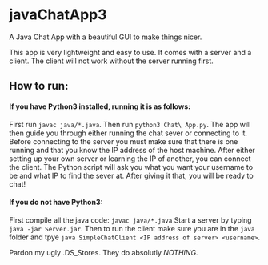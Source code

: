 # javaChatApp3
A Java Chat App with a beautiful GUI to make things nicer.

This app is very lightweight and easy to use. It comes with a server and a client. The client will not work without the server running first.


## How to run:
#### If you have Python3 installed, running it is as follows:
First run `javac java/*.java`. Then run `python3 Chat\ App.py`. The app will then guide you through either running the chat sever or connecting to it. Before connecting to the server you must make sure that there is one running and that you know the IP address of the host machine.
After either setting up your own server or learning the IP of another, you can connect the client. The Python script will ask you what you want your username to be and what IP to find the sever at. After giving it that, you will be ready to chat!

#### If you do not have Python3:
First compile all the java code:
`javac java/*.java`
Start a server by typing `java -jar Server.jar`. Then to run the client make sure you are in the `java` folder and tpye `java SimpleChatClient <IP address of server> <username>`. 


Pardon my ugly .DS_Stores. They do absolutly *NOTHING*.
